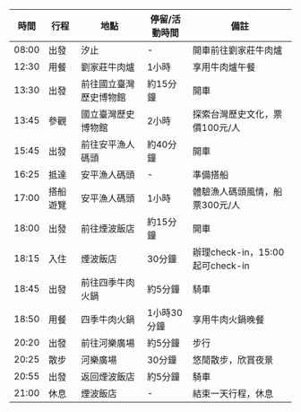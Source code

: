 | **時間** | **行程** | **地點** | **停留/活動時間** | **備註** |
|----------|----------|----------|-------------------|----------|
| 08:00 | 出發 | 汐止 | - | 開車前往劉家莊牛肉爐 |
| 12:30 | 用餐 | 劉家莊牛肉爐 | 1小時 | 享用牛肉爐午餐 |
| 13:30 | 出發 | 前往國立臺灣歷史博物館 | 約15分鐘 | 開車 |
| 13:45 | 參觀 | 國立臺灣歷史博物館 | 2小時 | 探索台灣歷史文化，票價100元/人 |
| 15:45 | 出發 | 前往安平漁人碼頭 | 約40分鐘 | 開車 |
| 16:25 | 抵達 | 安平漁人碼頭 | - | 準備搭船 |
| 17:00 | 搭船遊覽 | 安平漁人碼頭 | 1小時 | 體驗漁人碼頭風情，船票300元/人 |
| 18:00 | 出發 | 前往煙波飯店 | 約15分鐘 | 開車 |
| 18:15 | 入住 | 煙波飯店 | 30分鐘 | 辦理check-in，15:00起可check-in |
| 18:45 | 出發 | 前往四季牛肉火鍋 | 約5分鐘 | 騎車 |
| 18:50 | 用餐 | 四季牛肉火鍋 | 1小時30分鐘 | 享用牛肉火鍋晚餐 |
| 20:20 | 出發 | 前往河樂廣場 | 約5分鐘 | 步行 |
| 20:25 | 散步 | 河樂廣場 | 30分鐘 | 悠閒散步，欣賞夜景 |
| 20:55 | 出發 | 返回煙波飯店 | 約5分鐘 | 騎車 |
| 21:00 | 休息 | 煙波飯店 | - | 結束一天行程，休息 |
